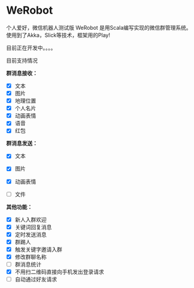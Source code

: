 # WeRobot
个人爱好，微信机器人测试版
WeRobot 是用Scala编写实现的微信群管理系统。使用到了Akka，Slick等技术，框架用的Play!

目前正在开发中。。。。

目前支持情况
 
**群消息接收：**

- [x] 文本
- [x] 图片
- [x] 地理位置
- [x] 个人名片
- [x] 动画表情
- [x] 语音
- [x] 红包

**群消息发送：**

- [x] 文本
- [x] 图片
- [x] 动画表情
- [ ] 文件


**其他功能：**

- [x] 新人入群欢迎
- [x] 关键词回复消息
- [x] 定时发送消息
- [x] 群踢人
- [x] 触发关键字邀请入群
- [x] 修改群聊名称
- [ ] 群消息统计
- [x] 不用扫二维码直接向手机发出登录请求
- [ ] 自动通过好友请求

